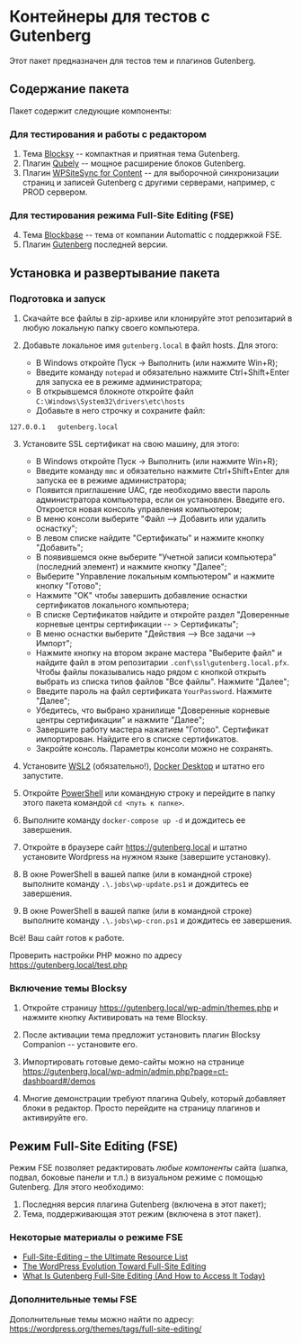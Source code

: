 Контейнеры для тестов с Gutenberg
=================================
Этот пакет предназначен для тестов тем и плагинов Gutenberg.

Содержание пакета
-----------------
Пакет содержит следующие компоненты:

### Для тестирования и работы с редактором
1. Тема [Blocksy](https://creativethemes.com/blocksy/) -- компактная и приятная тема Gutenberg.
2. Плагин [Qubely](https://qubely.io/) -- мощное расширение блоков Gutenberg.
3. Плагин [WPSiteSync for Content](https://wordpress.org/plugins/wpsitesynccontent/) -- для выборочной синхронизации 
   страниц и записей Gutenberg с другими серверами, например, с PROD сервером. 

### Для тестирования режима Full-Site Editing (FSE)
4. Тема [Blockbase](https://wordpress.org/themes/blockbase/) -- тема от компании Automattic с поддержкой FSE.
3. Плагин [Gutenberg](https://wordpress.org/plugins/gutenberg/) последней версии.

Установка и развертывание пакета
--------------------------------
### Подготовка и запуск
1. Скачайте все файлы в zip-архиве или клонируйте этот репозитарий в любую локальную папку своего компьютера.

2. Добавьте локальное имя `gutenberg.local` в файл hosts. Для этого:
    * В Windows откройте Пуск -> Выполнить (или нажмите Win+R);
    * Введите команду `notepad` и обязательно нажмите Ctrl+Shift+Enter для запуска ее в режиме администратора;
    * В открывшемся блокноте откройте файл `C:\Windows\System32\drivers\etc\hosts`
    * Добавьте в него строчку и сохраните файл:
```
127.0.0.1	gutenberg.local
```

3. Установите SSL сертификат на свою машину, для этого:
    * В Windows откройте Пуск -> Выполнить (или нажмите Win+R);
    * Введите команду `mmc` и обязательно нажмите Ctrl+Shift+Enter для запуска ее в режиме администратора;
    * Появится приглашение UAC, где необходимо ввести пароль администратора компьютера, если он установлен. Введите его. Откроется новая консоль управления компьютером;
    * В меню консоли выберите "Файл --> Добавить или удалить оснастку";
    * В левом списке найдите "Сертификаты" и нажмите кнопку "Добавить";
    * В появившемся окне выберите "Учетной записи компьютера" (последний элемент) и нажмите кнопку "Далее";
    * Выберите "Управление локальным компьютером" и нажмите кнопку "Готово";
    * Нажмите "OK" чтобы завершить добавление оснастки сертификатов локального компьютера;
    * В списке Сертификатов найдите и откройте раздел "Доверенные корневые центры сертификации -- > Сертификаты";
    * В меню оснастки выберите "Действия --> Все задачи --> Импорт";
    * Нажмите кнопку на втором экране мастера "Выберите файл" и найдите файл в этом репозитарии `.conf\ssl\gutenberg.local.pfx`. Чтобы файлы показывались надо рядом с кнопкой открыть выбрать из списка типов файлов "Все файлы". Нажмите "Далее";
    * Введите пароль на файл сертификата `YourPassword`. Нажмите "Далее";
    * Убедитесь, что выбрано хранилище "Доверенные корневые центры сертификации" и нажмите "Далее";
    * Завершите работу мастера нажатием "Готово". Сертификат импортирован. Найдите его в списке сертификатов.
    * Закройте консоль. Параметры консоли можно не сохранять.

4. Установите
   [WSL2](https://docs.microsoft.com/ru-ru/windows/wsl/install-win10) (обязательно!),
   [Docker Desktop](https://www.docker.com/products/docker-desktop)
   и штатно его запустите.

5. Откройте 
   [PowerShell](https://docs.microsoft.com/ru-ru/powershell/scripting/windows-powershell/starting-windows-powershell?view=powershell-7.1)
   или командную строку и перейдите в папку этого пакета командой `cd <путь к папке>`. 

6. Выполните команду `docker-compose up -d` и дождитесь ее завершения.

7. Откройте в браузере сайт https://gutenberg.local и штатно установите Wordpress на нужном языке (завершите установку).

8. В окне PowerShell в вашей папке (или в командной строке) выполните команду `.\.jobs\wp-update.ps1` и дождитесь ее завершения.

9. В окне PowerShell в вашей папке (или в командной строке) выполните команду `.\.jobs\wp-cron.ps1` и дождитесь ее завершения.

Всё! Ваш сайт готов к работе.

Проверить настройки PHP можно по адресу https://gutenberg.local/test.php

### Включение темы Blocksy
1. Откройте страницу https://gutenberg.local/wp-admin/themes.php и нажмите кнопку Активировать на теме Blocksy.

2. После активации тема предложит установить плагин Blocksy Companion -- установите его.

3. Импортировать готовые демо-сайты можно на странице https://gutenberg.local/wp-admin/admin.php?page=ct-dashboard#/demos

3. Многие демонстрации требуют плагина Qubely, который добавляет блоки в редактор. Просто перейдите на страницу плагинов и активируйте его. 



Режим Full-Site Editing (FSE)
-----------------------------
Режим FSE позволяет редактировать _любые компоненты_ сайта (шапка, подвал, боковые панели и т.п.) в визуальном режиме с помощью Gutenberg. Для этого необходимо:
1. Последняя версия плагина Gutenberg (включена в этот пакет);
2. Тема, поддерживающая этот режим (включена в этот пакет).

### Некоторые материалы о режиме FSE
* [Full-Site-Editing – the Ultimate Resource List](https://gutenbergtimes.com/full-site-editing/)
* [The WordPress Evolution Toward Full-Site Editing](https://css-tricks.com/the-wordpress-evolution-toward-full-site-editing/)
* [What Is Gutenberg Full-Site Editing (And How to Access It Today)](https://torquemag.io/2021/03/gutenberg-full-site-editing/)

### Дополнительные темы FSE
Дополнительные темы можно найти по адресу:  
https://wordpress.org/themes/tags/full-site-editing/


